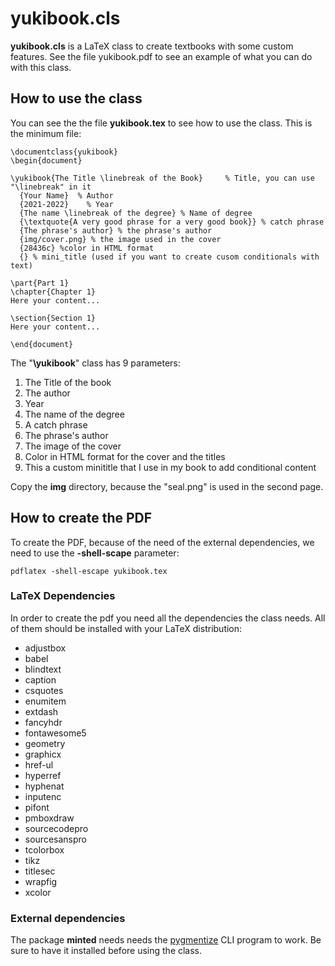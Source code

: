 # yukibook.cls
**yukibook.cls** is a LaTeX class to create textbooks with some custom features. See the file yukibook.pdf to see an example of what you can do with this class.

## How to use the class
You can see the the file **yukibook.tex** to see how to use the class. This is the minimum file:

```
\documentclass{yukibook}
\begin{document}

\yukibook{The Title \linebreak of the Book} 	% Title, you can use "\linebreak" in it
  {Your Name}  % Author
  {2021-2022}    % Year
  {The name \linebreak of the degree} % Name of degree
  {\textquote{A very good phrase for a very good book}}	% catch phrase
  {The phrase's author}	% the phrase's author
  {img/cover.png} % the image used in the cover
  {28436c} %color in HTML format
  {} % mini_title (used if you want to create cusom conditionals with text)

\part{Part 1}
\chapter{Chapter 1}
Here your content...

\section{Section 1}
Here your content...

\end{document}
```

The "**\yukibook**" class has 9 parameters:
1. The Title of the book
2. The author
3. Year
4. The name of the degree
5. A catch phrase
6. The phrase's author
7. The image of the cover
8. Color in HTML format for the cover and the titles
9. This a custom minititle that I use in my book to add conditional content

Copy the **img** directory, because the "seal.png" is used in the second page.


## How to create the PDF
To create the PDF, because of the need of the external dependencies, we need to use the **-shell-scape** parameter:

`pdflatex -shell-escape yukibook.tex`

### LaTeX Dependencies
In order to create the pdf you need all the dependencies the class needs. All of them should be installed with your LaTeX distribution:

- adjustbox
- babel
- blindtext
- caption
- csquotes
- enumitem
- extdash
- fancyhdr
- fontawesome5
- geometry
- graphicx
- href-ul
- hyperref
- hyphenat
- inputenc
- pifont
- pmboxdraw
- sourcecodepro
- sourcesanspro
- tcolorbox
- tikz
- titlesec
- wrapfig
- xcolor

### External dependencies
The package **minted** needs needs the [pygmentize](https://pygments.org/ "pygmentize") CLI program to work. Be sure to have it installed before using the class.
